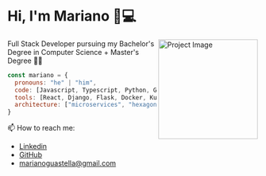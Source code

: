 # Hi, I'm Mariano 👋💻

<img align='right' src="https://github.com/MarianoGuastella/MarianoGuastella/assets/66016200/1618c7af-8760-44fc-bd22-bf6c2cb8f682" alt="Project Image" width="200" />

Full Stack Developer pursuing my Bachelor's Degree in Computer Science + Master's Degree 👨‍💻

```javascript
const mariano = {
  pronouns: "he" | "him",
  code: [Javascript, Typescript, Python, Go, Ruby, HTML, C++, Smalltalk],
  tools: [React, Django, Flask, Docker, Kubernetes, FastAPI],
  architecture: ["microservices", "hexagonal", "design system pattern"],
}
```

📫 How to reach me:
- [Linkedin](https://www.linkedin.com/in/mariano-guastella/)
- [GitHub](https://github.com/MarianoGuastella)
- marianoguastella@gmail.com
